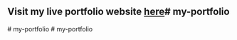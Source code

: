 ## Visit my live portfolio website [here](https://ajaygaur.vercel.app)#   m y - p o r t f o l i o  
 #   m y - p o r t f o l i o  
 #   m y - p o r t f o l i o  
 